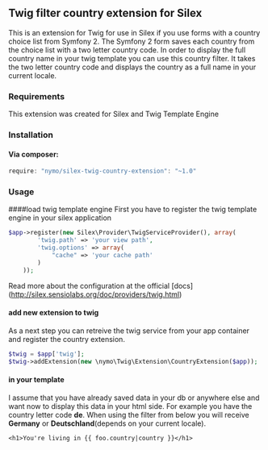 ## Twig filter country extension for Silex
This is an extension for Twig for use in Silex if you use forms with a country choice list from Symfony 2.
The Symfony 2 form saves each country from the choice list with a two letter country code. In order to display
the full country name in your twig template you can use this country filter. It takes the two letter country code
and displays the country as a full name in your current locale.

### Requirements
This extension was created for Silex and Twig Template Engine

### Installation

#### Via composer:
```javascript
require: "nymo/silex-twig-country-extension": "~1.0"
```

### Usage

####load twig template engine
First you have to register the twig template engine in your silex application
```php
$app->register(new Silex\Provider\TwigServiceProvider(), array(
        'twig.path' => 'your view path',
        'twig.options' => array(
            "cache" => 'your cache path'
        )
    ));
```
Read more about the configuration at the official [docs] (http://silex.sensiolabs.org/doc/providers/twig.html)

#### add new extension to twig
As a next step you can retreive the twig service from your app container and register the country extension.
```php
$twig = $app['twig'];
$twig->addExtension(new \nymo\Twig\Extension\CountryExtension($app));
```

#### in your template
I assume that you have already saved data in your db or anywhere else and want now to display this data in your
html side. For example you have the country letter code **de**. When using the filter from below you will receive
**Germany** or **Deutschland**(depends on your current locale).

```
<h1>You're living in {{ foo.country|country }}</h1>
```


